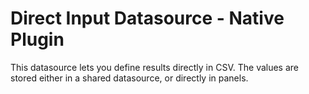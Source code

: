 # Direct Input Datasource -  Native Plugin

This datasource lets you define results directly in CSV.  The values are stored either in a shared datasource, or directly in panels.
